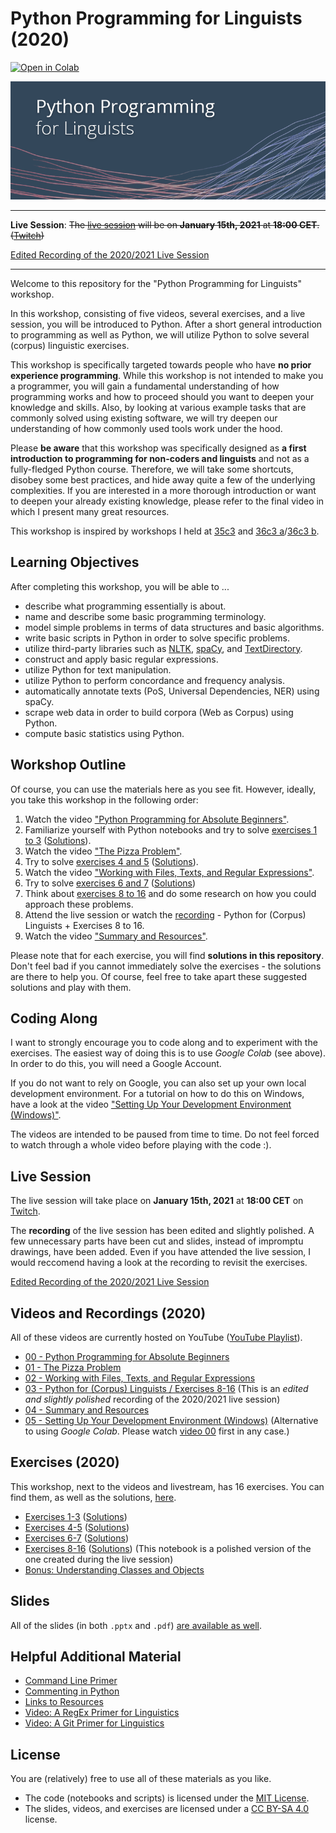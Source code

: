 # Python Programming for Linguists (2020)

[![Open in Colab](https://colab.research.google.com/assets/colab-badge.svg)](https://colab.research.google.com/github/IngoKl/python-programming-for-linguists/)

![Python Programming for Linguists](https://github.com/IngoKl/python-programming-for-linguists/blob/main/banner.png)

---

**Live Session**: ~~The [live session](https://www.twitch.tv/ingokl) will be on **January 15th, 2021** at **18:00 CET**. ([Twitch](https://www.twitch.tv/ingokl))~~ 

[Edited Recording of the 2020/2021 Live Session](https://www.youtube.com/watch?v=70g9oeclNac)

---

Welcome to this repository for the "Python Programming for Linguists" workshop.

In this workshop, consisting of five videos, several exercises, and a live session, you will be introduced to Python. After a short general introduction to programming as well as Python, we will utilize Python to solve several (corpus) linguistic exercises.

This workshop is specifically targeted towards people who have **no prior experience programming**. While this workshop is not intended to make you a programmer, you will gain a fundamental understanding of how programming works and how to proceed should you want to deepen your knowledge and skills. Also, by looking at various example tasks that are commonly solved using existing software, we will try deepen our understanding of how commonly used tools work under the hood.

Please **be aware** that this workshop was specifically designed as **a first introduction to programming for non-coders and linguists** and not as a fully-fledged Python course. Therefore, we will take some shortcuts, disobey some best practices, and hide away quite a few of the underlying complexities. If you are interested in a more thorough introduction or want to deepen your already existing knowledge, please refer to the final video in which I present many great resources.

This workshop is inspired by workshops I held at [35c3](https://events.ccc.de/congress/2018/wiki/index.php/Session:(Python)_Programming_for_Absolute_Beginners) and [36c3 a](https://events.ccc.de/congress/2019/wiki/index.php/Session:Python_Programming_for_Absolute_Beginners)/[36c3 b](https://events.ccc.de/congress/2019/wiki/index.php/Session:Introduction_to_Natural_Language_Processing).

## Learning Objectives

After completing this workshop, you will be able to ...

* describe what programming essentially is about.
* name and describe some basic programming terminology.
* model simple problems in terms of data structures and basic algorithms.
* write basic scripts in Python in order to solve specific problems.
* utilize third-party libraries such as [NLTK](https://www.nltk.org), [spaCy](https://spacy.io), and [TextDirectory](https://github.com/IngoKl/textdirectory).
* construct and apply basic regular expressions.
* utilize Python for text manipulation.
* utilize Python to perform concordance and frequency analysis.
* automatically annotate texts (PoS, Universal Dependencies, NER) using spaCy.
* scrape web data in order to build corpora (Web as Corpus) using Python.
* compute basic statistics using Python.

## Workshop Outline

Of course, you can use the materials here as you see fit. However, ideally, you take this workshop in the following order:

1. Watch the video ["Python Programming for Absolute Beginners"](https://www.youtube.com/watch?v=4UnF45lniyY).
2. Familiarize yourself with Python notebooks and try to solve [exercises 1 to 3](https://github.com/IngoKl/python-programming-for-linguists/blob/main/2020/exercises/Exercises%201-3.pdf) ([Solutions](https://github.com/IngoKl/python-programming-for-linguists/blob/main/2020/exercises/Solutions_Exercises_1_3.ipynb)).
3. Watch the video ["The Pizza Problem"](https://www.youtube.com/watch?v=g9tOyVI5B3E).
4. Try to solve [exercises 4 and 5](https://github.com/IngoKl/python-programming-for-linguists/blob/main/2020/exercises/Exercises%204-5.pdf) ([Solutions](https://github.com/IngoKl/python-programming-for-linguists/blob/main/2020/exercises/Solutions_Exercises_4_5.ipynb)).
5. Watch the video ["Working with Files, Texts, and Regular Expressions"](https://www.youtube.com/watch?v=y37_JvSY-GM).
6. Try to solve [exercises 6 and 7](https://github.com/IngoKl/python-programming-for-linguists/blob/main/2020/exercises/Exercises%206-7.pdf) ([Solutions](https://github.com/IngoKl/python-programming-for-linguists/blob/main/2020/exercises/Solutions_Exercises_6_7.ipynb))
7. Think about [exercises 8 to 16]((https://github.com/IngoKl/python-programming-for-linguists/blob/main/2020/exercises/Exercises%208-16.pdf)) and do some research on how you could approach these problems.
8. Attend the live session or watch the [recording](https://www.youtube.com/watch?v=70g9oeclNac) - Python for (Corpus) Linguists + Exercises 8 to 16.
9. Watch the video ["Summary and Resources"](https://www.youtube.com/watch?v=ajKqESDmrKc).

Please note that for each exercise, you will find **solutions in this repository**. Don't feel bad if you cannot immediately solve the exercises - the solutions are there to help you. Of course, feel free to take apart these suggested solutions and play with them.

## Coding Along

I want to strongly encourage you to code along and to experiment with the exercises. The easiest way of doing this is to use *Google Colab* (see above). In order to do this, you will need a Google Account.

If you do not want to rely on Google, you can also set up your own local development environment. For a tutorial on how to do this on Windows, have a look at the video ["Setting Up Your Development Environment (Windows)"](https://www.youtube.com/watch?v=xrXEouns3fg).

The videos are intended to be paused from time to time. Do not feel forced to watch through a whole video before playing with the code :).

## Live Session

The live session will take place on **January 15th, 2021** at **18:00 CET** on [Twitch](https://www.twitch.tv/ingokl).

The **recording** of the live session has been edited and slightly polished. A few unnecessary parts have been cut and slides, instead of impromptu drawings, have been added. Even if you have attended the live session, I would reccomend having a look at the recording to revisit the exercises.

[Edited Recording of the 2020/2021 Live Session](https://www.youtube.com/watch?v=70g9oeclNac)

## Videos and Recordings (2020)

All of these videos are currently hosted on YouTube ([YouTube Playlist](https://www.youtube.com/playlist?list=PLG6oHk0SZfBxRIegm0QvzDvmumma7grp5)).

* [00 - Python Programming for Absolute Beginners](https://www.youtube.com/watch?v=4UnF45lniyY)
* [01 - The Pizza Problem](https://www.youtube.com/watch?v=g9tOyVI5B3E)
* [02 - Working with Files, Texts, and Regular Expressions](https://www.youtube.com/watch?v=y37_JvSY-GM)
* [03 - Python for (Corpus) Linguists / Exercises 8-16](https://www.youtube.com/watch?v=70g9oeclNac) (This is an *edited and slightly polished* recording of the 2020/2021 live session)
* [04 - Summary and Resources](https://www.youtube.com/watch?v=ajKqESDmrKc)
* [05 - Setting Up Your Development Environment (Windows)](https://www.youtube.com/watch?v=xrXEouns3fg) (Alternative to using *Google Colab*. Please watch [video 00](https://www.youtube.com/watch?v=4UnF45lniyY) first in any case.)

## Exercises (2020)

This workshop, next to the videos and livestream, has 16 exercises. You can find them, as well as the solutions, [here](https://github.com/IngoKl/python-programming-for-linguists/tree/main/2020/exercises).

* [Exercises 1-3](https://github.com/IngoKl/python-programming-for-linguists/blob/main/2020/exercises/Exercises%201-3.pdf) ([Solutions](https://github.com/IngoKl/python-programming-for-linguists/blob/main/2020/exercises/Solutions_Exercises_1_3.ipynb))
* [Exercises 4-5](https://github.com/IngoKl/python-programming-for-linguists/blob/main/2020/exercises/Exercises%204-5.pdf) ([Solutions](https://github.com/IngoKl/python-programming-for-linguists/blob/main/2020/exercises/Solutions_Exercises_4_5.ipynb))
* [Exercises 6-7](https://github.com/IngoKl/python-programming-for-linguists/blob/main/2020/exercises/Exercises%206-7.pdf) ([Solutions](https://github.com/IngoKl/python-programming-for-linguists/blob/main/2020/exercises/Solutions_Exercises_6_7.ipynb))
* [Exercises 8-16](https://github.com/IngoKl/python-programming-for-linguists/blob/main/2020/exercises/Exercises%208-16.pdf) ([Solutions](https://github.com/IngoKl/python-programming-for-linguists/blob/main/2020/exercises/Solutions_Exercises_8_16.ipynb)) (This notebook is a polished version of the one created during the live session)
* [Bonus: Understanding Classes and Objects](https://github.com/IngoKl/python-programming-for-linguists/blob/main/2020/notebooks/Bonus_Understanding_Classes_and_Objects.ipynb)

## Slides

All of the slides (in both `.pptx` and `.pdf`) [are available as well](https://github.com/IngoKl/python-programming-for-linguists/tree/main/2020/slides).

## Helpful Additional Material

* [Command Line Primer](https://github.com/IngoKl/python-programming-for-linguists/tree/main/Command_Line_Primer.md)
* [Commenting in Python](https://github.com/IngoKl/python-programming-for-linguists/tree/main/Commenting_in_python.md)
* [Links to Resources](https://github.com/IngoKl/python-programming-for-linguists/tree/main/Links_to_Resources.md)
* [Video: A RegEx Primer for Linguistics](https://www.youtube.com/watch?v=p7-QkwOU9RY)
* [Video: A Git Primer for Linguistics](https://www.youtube.com/watch?v=7EETKVp20y4)

## License

You are (relatively) free to use all of these materials as you like.

* The code (notebooks and scripts) is licensed under the [MIT License](https://github.com/IngoKl/python-programming-for-linguists/blob/main/LICENSE.md).
* The slides, videos, and exercises are licensed under a [CC BY-SA 4.0](https://creativecommons.org/licenses/by-sa/4.0) license.
